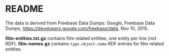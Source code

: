 README
======

The data is derived from Freebase Data Dumps:
Google, Freebase Data Dumps, https://developers.google.com/freebase/data, Nov 10, 2015.

**film-entities.txt.gz** contains film related entities, one entity per line (not RDF).
**film-names.gz** contains `type.object.name` RDF entries for film related entities.
